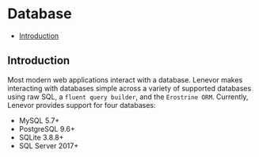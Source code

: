 # Database

- [Introduction](#introduction)

<a name="introduction"></a>
## Introduction

Most modern web applications interact with a database. Lenevor makes interacting with databases simple across a variety of supported databases using raw SQL, a `fluent query builder`, and the `Erostrine ORM`. Currently, Lenevor provides support for four databases:

- MySQL 5.7+ 
- PostgreSQL 9.6+
- SQLite 3.8.8+
- SQL Server 2017+
